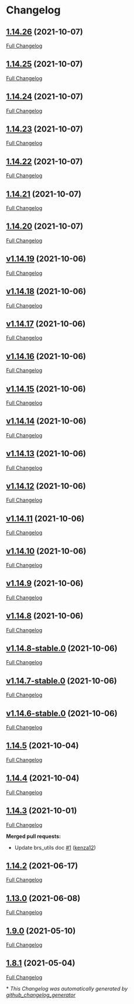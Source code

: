 # Changelog

## [1.14.26](https://github.com/brsynth/brs-utils/tree/1.14.26) (2021-10-07)

[Full Changelog](https://github.com/brsynth/brs-utils/compare/1.14.25...1.14.26)

## [1.14.25](https://github.com/brsynth/brs-utils/tree/1.14.25) (2021-10-07)

[Full Changelog](https://github.com/brsynth/brs-utils/compare/1.14.24...1.14.25)

## [1.14.24](https://github.com/brsynth/brs-utils/tree/1.14.24) (2021-10-07)

[Full Changelog](https://github.com/brsynth/brs-utils/compare/1.14.23...1.14.24)

## [1.14.23](https://github.com/brsynth/brs-utils/tree/1.14.23) (2021-10-07)

[Full Changelog](https://github.com/brsynth/brs-utils/compare/1.14.22...1.14.23)

## [1.14.22](https://github.com/brsynth/brs-utils/tree/1.14.22) (2021-10-07)

[Full Changelog](https://github.com/brsynth/brs-utils/compare/1.14.21...1.14.22)

## [1.14.21](https://github.com/brsynth/brs-utils/tree/1.14.21) (2021-10-07)

[Full Changelog](https://github.com/brsynth/brs-utils/compare/1.14.20...1.14.21)

## [1.14.20](https://github.com/brsynth/brs-utils/tree/1.14.20) (2021-10-07)

[Full Changelog](https://github.com/brsynth/brs-utils/compare/v1.14.19...1.14.20)

## [v1.14.19](https://github.com/brsynth/brs-utils/tree/v1.14.19) (2021-10-06)

[Full Changelog](https://github.com/brsynth/brs-utils/compare/v1.14.18...v1.14.19)

## [v1.14.18](https://github.com/brsynth/brs-utils/tree/v1.14.18) (2021-10-06)

[Full Changelog](https://github.com/brsynth/brs-utils/compare/v1.14.17...v1.14.18)

## [v1.14.17](https://github.com/brsynth/brs-utils/tree/v1.14.17) (2021-10-06)

[Full Changelog](https://github.com/brsynth/brs-utils/compare/v1.14.16...v1.14.17)

## [v1.14.16](https://github.com/brsynth/brs-utils/tree/v1.14.16) (2021-10-06)

[Full Changelog](https://github.com/brsynth/brs-utils/compare/v1.14.15...v1.14.16)

## [v1.14.15](https://github.com/brsynth/brs-utils/tree/v1.14.15) (2021-10-06)

[Full Changelog](https://github.com/brsynth/brs-utils/compare/v1.14.14...v1.14.15)

## [v1.14.14](https://github.com/brsynth/brs-utils/tree/v1.14.14) (2021-10-06)

[Full Changelog](https://github.com/brsynth/brs-utils/compare/v1.14.13...v1.14.14)

## [v1.14.13](https://github.com/brsynth/brs-utils/tree/v1.14.13) (2021-10-06)

[Full Changelog](https://github.com/brsynth/brs-utils/compare/v1.14.12...v1.14.13)

## [v1.14.12](https://github.com/brsynth/brs-utils/tree/v1.14.12) (2021-10-06)

[Full Changelog](https://github.com/brsynth/brs-utils/compare/v1.14.11...v1.14.12)

## [v1.14.11](https://github.com/brsynth/brs-utils/tree/v1.14.11) (2021-10-06)

[Full Changelog](https://github.com/brsynth/brs-utils/compare/v1.14.10...v1.14.11)

## [v1.14.10](https://github.com/brsynth/brs-utils/tree/v1.14.10) (2021-10-06)

[Full Changelog](https://github.com/brsynth/brs-utils/compare/v1.14.9...v1.14.10)

## [v1.14.9](https://github.com/brsynth/brs-utils/tree/v1.14.9) (2021-10-06)

[Full Changelog](https://github.com/brsynth/brs-utils/compare/v1.14.8...v1.14.9)

## [v1.14.8](https://github.com/brsynth/brs-utils/tree/v1.14.8) (2021-10-06)

[Full Changelog](https://github.com/brsynth/brs-utils/compare/v1.14.8-stable.0...v1.14.8)

## [v1.14.8-stable.0](https://github.com/brsynth/brs-utils/tree/v1.14.8-stable.0) (2021-10-06)

[Full Changelog](https://github.com/brsynth/brs-utils/compare/v1.14.7-stable.0...v1.14.8-stable.0)

## [v1.14.7-stable.0](https://github.com/brsynth/brs-utils/tree/v1.14.7-stable.0) (2021-10-06)

[Full Changelog](https://github.com/brsynth/brs-utils/compare/v1.14.6-stable.0...v1.14.7-stable.0)

## [v1.14.6-stable.0](https://github.com/brsynth/brs-utils/tree/v1.14.6-stable.0) (2021-10-06)

[Full Changelog](https://github.com/brsynth/brs-utils/compare/1.14.5...v1.14.6-stable.0)

## [1.14.5](https://github.com/brsynth/brs-utils/tree/1.14.5) (2021-10-04)

[Full Changelog](https://github.com/brsynth/brs-utils/compare/1.14.4...1.14.5)

## [1.14.4](https://github.com/brsynth/brs-utils/tree/1.14.4) (2021-10-04)

[Full Changelog](https://github.com/brsynth/brs-utils/compare/1.14.3...1.14.4)

## [1.14.3](https://github.com/brsynth/brs-utils/tree/1.14.3) (2021-10-01)

[Full Changelog](https://github.com/brsynth/brs-utils/compare/1.14.2...1.14.3)

**Merged pull requests:**

- Update brs\_utils doc [\#1](https://github.com/brsynth/brs-utils/pull/1) ([kenza12](https://github.com/kenza12))

## [1.14.2](https://github.com/brsynth/brs-utils/tree/1.14.2) (2021-06-17)

[Full Changelog](https://github.com/brsynth/brs-utils/compare/1.13.0...1.14.2)

## [1.13.0](https://github.com/brsynth/brs-utils/tree/1.13.0) (2021-06-08)

[Full Changelog](https://github.com/brsynth/brs-utils/compare/1.9.0...1.13.0)

## [1.9.0](https://github.com/brsynth/brs-utils/tree/1.9.0) (2021-05-10)

[Full Changelog](https://github.com/brsynth/brs-utils/compare/1.8.1...1.9.0)

## [1.8.1](https://github.com/brsynth/brs-utils/tree/1.8.1) (2021-05-04)

[Full Changelog](https://github.com/brsynth/brs-utils/compare/ad0430281d41e9fdebdf4c82de5d38d9f32c8223...1.8.1)



\* *This Changelog was automatically generated by [github_changelog_generator](https://github.com/github-changelog-generator/github-changelog-generator)*
